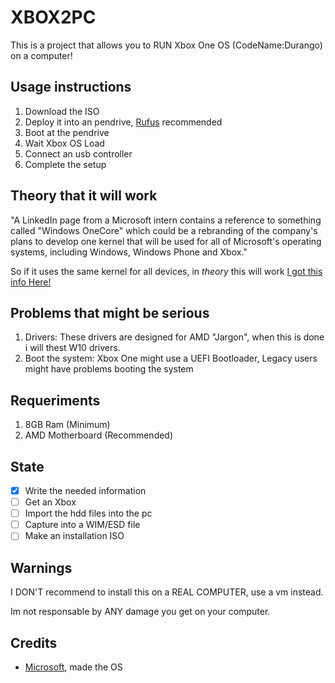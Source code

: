 # XBOX2PC

This is a project that allows you to RUN Xbox One OS (CodeName:Durango) on a computer!

## Usage instructions
1. Download the ISO
2. Deploy it into an pendrive, [Rufus](Rufus.ie) recommended
3. Boot at the pendrive
4. Wait Xbox OS Load
5. Connect an usb controller
6. Complete the setup

## Theory that it will work
"A LinkedIn page from a Microsoft intern contains a reference to something called "Windows OneCore" which could be a rebranding of the company's plans to develop one kernel that will be used for all of Microsoft's operating systems, including Windows, Windows Phone and Xbox."

So if it uses the same kernel for all devices, in _*theory*_ this will work
[I got this info Here!](https://www.windowscentral.com/windows-onecore-shows-some-microsoft-linkedin-pages#:~:text=A%20LinkedIn%20page%20from%20a%20Microsoft%20intern%20contains,operating%20systems%2C%20including%20Windows%2C%20Windows%20Phone%20and%20Xbox.)

## Problems that might be serious
1. Drivers: These drivers are designed for AMD "Jargon", when this is done i will thest W10 drivers.
2. Boot the system: Xbox One might use a UEFI Bootloader, Legacy users might have problems booting the system

## Requeriments
1. 8GB Ram (Minimum)
2. AMD Motherboard (Recommended)

## State
- [X] Write the needed information
- [ ] Get an Xbox
- [ ] Import the hdd files into the pc
- [ ] Capture into a WIM/ESD file
- [ ] Make an installation ISO

## Warnings
I DON'T recommend to install this on a REAL COMPUTER, use a vm instead.

Im not responsable by ANY damage you get on your computer.

## Credits
* [Microsoft](https://Microsoft.com), made the OS
